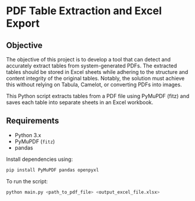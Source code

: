 # PDF Table Extraction and Excel Export

## Objective

The objective of this project is to develop a tool that can detect and accurately extract tables from system-generated PDFs. The extracted tables should be stored in Excel sheets while adhering to the structure and content integrity of the original tables. Notably, the solution must achieve this without relying on Tabula, Camelot, or converting PDFs into images.

This Python script extracts tables from a PDF file using PyMuPDF (fitz) and saves each table into separate sheets in an Excel workbook.

## Requirements
- Python 3.x
- PyMuPDF (`fitz`)
- pandas

Install dependencies using:
```bash
pip install PyMuPDF pandas openpyxl
```
To run the script:
```bash
python main.py <path_to_pdf_file> <output_excel_file.xlsx>
